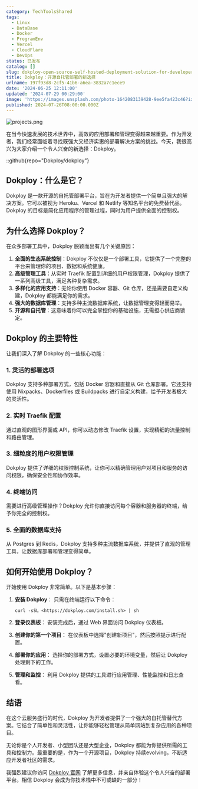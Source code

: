 ```yaml
---
category: TechToolsShared
tags:
  - Linux
  - DataBase
  - Docker
  - ProgramEnv
  - Vercel
  - CloudFlare
  - DevOps
status: 已发布
catalog: []
slug: dokploy-open-source-self-hosted-deployment-solution-for-developers
title: Dokploy：开源自托管部署的新选择
urlname: 197f93d8-2cf5-41b6-a6ea-3832a7c1ece9
date: '2024-06-25 12:11:00'
updated: '2024-07-29 00:29:00'
image: 'https://images.unsplash.com/photo-1642083139428-9ee5fa423c46?ixlib=rb-4.0.3&q=85&fm=jpg&crop=entropy&cs=srgb'
published: 2024-07-26T08:00:00.000Z
---
```


![projects.png](https://prod-files-secure.s3.us-west-2.amazonaws.com/5d24fe63-e567-4804-86f9-9fdc62e13082/adfdc1fe-2109-46ac-9ad4-f50e8631f20c/projects.png?X-Amz-Algorithm=AWS4-HMAC-SHA256&X-Amz-Content-Sha256=UNSIGNED-PAYLOAD&X-Amz-Credential=ASIAZI2LB466WPO7YIO3%2F20250130%2Fus-west-2%2Fs3%2Faws4_request&X-Amz-Date=20250130T213214Z&X-Amz-Expires=3600&X-Amz-Security-Token=IQoJb3JpZ2luX2VjEKX%2F%2F%2F%2F%2F%2F%2F%2F%2F%2FwEaCXVzLXdlc3QtMiJGMEQCIGUheNycOiL2HfoNa9pQkkC0N%2F4M5nN21Y1N1IgxWFzBAiBLu5JbJy8jR7uz3xbdS1nueegqAf%2Fsc3f%2B1ct2RX6N7iqIBAiu%2F%2F%2F%2F%2F%2F%2F%2F%2F%2F8BEAAaDDYzNzQyMzE4MzgwNSIM8BcJTfP9jFMRVLy%2FKtwDFkAG3q1GcE%2FmqPdvetgKkNQOmljIVVsQRkP3PNMhvmhk%2Frkt%2FcXsoXL5BiBN6HR%2F0beWGsK4p2vEDmav0CIEzsFt0Z%2Fe%2Bd81sSwoXEXo65csGmnp30tLVx8Hf2r36u4ZRoa3lbHJu3hrrjBsN8%2FijBgN2aNJDkouZlyCnKaSULnWOoPTO%2FWL%2BJW6Rl%2FV1w6nek2THTfIgSv5Dt93uAZeWD6djWShxGRuMMmDe4VmICMNQFVsiYB1QGyFCX%2BaML82qUMJxEMltUJe4lO%2F5chEkJwNJ14rFvINjZb6D39YXKRX0NkQRg2xR2XGxJrHbbDayqfEfq%2FwnVM6CFUk%2BUwamBtvQYYX2Cd3aOTYyHUM8POMuWuScM8viT664C0mMYoDP7oVdgT7rxpGMqw%2B0GpREXFeUbc%2B6nk0cHssO1Vc0Rnmcqhc%2BcB%2BFEf39xcPx17hWS5hN2zcfDazUCVBGIRzpfpxMWr8BCnc01uLkq%2FQt03sCwls6QnR4Dy%2FiA6y42KqFFfLX1kg%2F057RbajEn6HcSNtzBBsVTuNI8LpQ1kD3KtNZUC8mHXCbDX0adcnujW6wnK0M2UCnjQxd7IdIhTxoZJA8ddCAwHKJqw28Wp%2BBuSkEI9ZwbvMe1tIbKMwvsXvvAY6pgHOJVK6TMl04n4o5grmE%2FHmN%2FYRfip2udQjIB%2BrYulepLGNuaCWBxlWdw7YnzGhs48S%2BQ8O67QWX1js4KSC0eoDObr3gusXrPR6PM%2BejYZFbfPhdqfdDOQv4lZNZT1iIId0PlPVXL6A%2FFCNpJzMm%2BovDSXc35IXPk%2BU1Zb6WOCvJOqw8DwEbY07IT30SHzhYa2YUxSI46JMZ1%2BALufZMlBUhbBn6OVz&X-Amz-Signature=53c0168beaada83041b1167f14cb317a8548ad2925a114379396f8f2c91f02ba&X-Amz-SignedHeaders=host&x-id=GetObject)


在当今快速发展的技术世界中，高效的应用部署和管理变得越来越重要。作为开发者，我们经常面临着寻找既强大又经济实惠的部署解决方案的挑战。今天，我很高兴为大家介绍一个令人兴奋的新选择：Dokploy。


::github{repo="Dokploy/dokploy"}


## Dokploy：什么是它？


Dokploy 是一款开源的自托管部署平台，旨在为开发者提供一个简单且强大的解决方案。它可以被视为 Heroku、Vercel 和 Netlify 等知名平台的免费替代品。Dokploy 的目标是简化应用程序的管理过程，同时为用户提供全面的控制权。


## 为什么选择 Dokploy？


在众多部署工具中，Dokploy 脱颖而出有几个关键原因：

1. **全面的生态系统控制**：Dokploy 不仅仅是一个部署工具，它提供了一个完整的平台来管理你的项目、数据和系统健康。
2. **高级管理工具**：从实时 Traefik 配置到详细的用户权限管理，Dokploy 提供了一系列高级工具，满足各种复杂需求。
3. **多样化的应用支持**：无论你使用 Docker 容器、Git 仓库，还是需要自定义构建，Dokploy 都能满足你的需求。
4. **强大的数据库管理**：支持多种主流数据库系统，让数据管理变得轻而易举。
5. **开源和自托管**：这意味着你可以完全掌控你的基础设施，无需担心供应商锁定。

## Dokploy 的主要特性


让我们深入了解 Dokploy 的一些核心功能：


### 1. 灵活的部署选项


Dokploy 支持多种部署方式，包括 Docker 容器和直接从 Git 仓库部署。它还支持使用 Nixpacks、Dockerfiles 或 Buildpacks 进行自定义构建，给予开发者极大的灵活性。


### 2. 实时 Traefik 配置


通过直观的图形界面或 API，你可以动态修改 Traefik 设置，实现精细的流量控制和路由管理。


### 3. 细粒度的用户权限管理


Dokploy 提供了详细的权限控制系统，让你可以精确管理用户对项目和服务的访问权限，确保安全性和协作效率。


### 4. 终端访问


需要进行高级管理操作？Dokploy 允许你直接访问每个容器和服务器的终端，给予你完全的控制权。


### 5. 全面的数据库支持


从 Postgres 到 Redis，Dokploy 支持多种主流数据库系统，并提供了直观的管理工具，让数据库部署和管理变得简单。


## 如何开始使用 Dokploy？


开始使用 Dokploy 非常简单。以下是基本步骤：

1. **安装 Dokploy**：
只需在终端运行以下命令：

	```text
	curl -sSL <https://dokploy.com/install.sh> | sh
	```

2. **登录仪表板**：
安装完成后，通过 Web 界面访问 Dokploy 仪表板。
3. **创建你的第一个项目**：
在仪表板中选择"创建新项目"，然后按照提示进行配置。
4. **部署你的应用**：
选择你的部署方式，设置必要的环境变量，然后让 Dokploy 处理剩下的工作。
5. **管理和监控**：
利用 Dokploy 提供的工具进行应用管理、性能监控和日志查看。

## 结语


在这个云服务盛行的时代，Dokploy 为开发者提供了一个强大的自托管替代方案。它结合了简单性和灵活性，让你能够轻松管理从简单网站到复杂应用的各种项目。


无论你是个人开发者、小型团队还是大型企业，Dokploy 都能为你提供所需的工具和控制力。最重要的是，作为一个开源项目，Dokploy 持续evolving，不断适应开发者社区的需求。


我强烈建议你访问 [Dokploy 官网](https://dokploy.com/) 了解更多信息，并亲自体验这个令人兴奋的部署平台。相信 Dokploy 会成为你技术栈中不可或缺的一部分！

